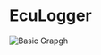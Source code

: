 # EcuLogger

![Basic Grapgh](https://raw.githubusercontent.com/Ahmed-Elawad/EcuLogger/assets/BasicGraph.png>)